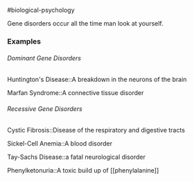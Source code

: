 #biological-psychology 

Gene disorders occur all the time man look at yourself.

### Examples
###### Dominant Gene Disorders
Huntington's Disease::A breakdown in the neurons of the brain
<!--SR:!2023-12-19,1,228-->

Marfan Syndrome::A connective tissue disorder
<!--SR:!2023-12-20,3,250-->

###### Recessive Gene Disorders
Cystic Fibrosis::Disease of the respiratory and digestive tracts
<!--SR:!2023-12-21,3,250-->
Sickel-Cell Anemia::A blood disorder
<!--SR:!2023-12-20,3,250-->
Tay-Sachs Disease::a fatal neurological disorder
<!--SR:!2023-12-19,1,230-->
Phenylketonuria::A toxic build up of [[phenylalanine]]
<!--SR:!2023-12-20,2,248-->
